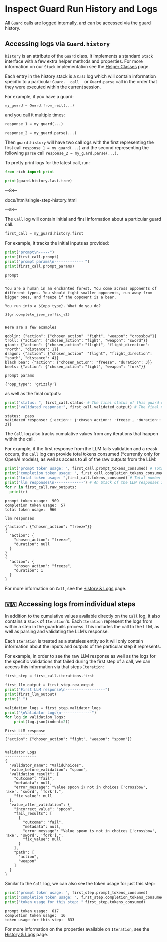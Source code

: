 # Inspect Guard Run History and Logs

All `Guard` calls are logged internally, and can be accessed via the guard history.

## Accessing logs via `Guard.history`

`history` is an attribute of the `Guard` class. It implements a standard `Stack` interface with a few extra helper methods and properties.  For more information on our `Stack` implementation see the [Helper Classes](/docs/api_reference/helper_classes) page.

Each entry in the history stack is a `Call` log which will contain information specific to a particular `Guard.__call__` or `Guard.parse` call in the order that they were executed within the current session.

For example, if you have a guard:

```py
my_guard = Guard.from_rail(...)
```

and you call it multiple times:

```py
response_1 = my_guard(...)

response_2 = my_guard.parse(...)
```

Then `guard.history` will have two call logs with the first representing the first call `response_1 = my_guard(...)` and the second representing the following `parse` call `response_2 = my_guard.parse(...)`.

To pretty print logs for the latest call, run:

```python
from rich import print

print(guard.history.last.tree)
```
--8<--

docs/html/single-step-history.html

--8<--

The `Call` log will contain initial and final information about a particular guard call.

```py
first_call = my_guard.history.first
```

For example, it tracks the initial inputs as provided:
```py
print("prompt\n-----")
print(first_call.prompt)
print("prompt params\n------------- ")
print(first_call.prompt_params)
```
```log
prompt
-----

You are a human in an enchanted forest. You come across opponents of different types. You should fight smaller opponents, run away from bigger ones, and freeze if the opponent is a bear.

You run into a ${opp_type}. What do you do?

${gr.complete_json_suffix_v2}


Here are a few examples

goblin: {"action": {"chosen_action": "fight", "weapon": "crossbow"}}
troll: {"action": {"chosen_action": "fight", "weapon": "sword"}}
giant: {"action": {"chosen_action": "flight", "flight_direction": "north", "distance": 1}}
dragon: {"action": {"chosen_action": "flight", "flight_direction": "south", "distance": 4}}
black bear: {"action": {"chosen_action": "freeze", "duration": 3}}
beets: {"action": {"chosen_action": "fight", "weapon": "fork"}}

prompt params
------------- 
{'opp_type': 'grizzly'}
```

as well as the final outputs:
```py
print("status: ", first_call.status) # The final status of this guard call
print("validated response:", first_call.validated_output) # The final valid output of this guard call
```
```log
status:  pass
validated response: {'action': {'chosen_action': 'freeze', 'duration': 3}}
```


The `Call` log also tracks cumulative values from any iterations that happen within the call.

For example, if the first response from the LLM fails validation and a reask occurs, the `Call` log can provide total tokens consumed (*currently only for OpenAI models), as well as access to all of the raw outputs from the LLM:
```py
print("prompt token usage: ", first_call.prompt_tokens_consumed) # Total number of prompt tokens consumed across iterations within this call
print("completion token usage: ", first_call.completion_tokens_consumed) # Total number of completion tokens consumed across iterations within this call
print("total token usage: ",first_call.tokens_consumed) # Total number of tokens consumed; equal to the sum of the two values above
print("llm responses\n-------------") # An Stack of the LLM responses in order that they were received
for r in first_call.raw_outputs:
  print(r)
```
```log
prompt token usage:  909
completion token usage:  57
total token usage:  966

llm responses
-------------
{"action": {"chosen_action": "freeze"}}
{
  "action": {
    "chosen_action": "freeze",
    "duration": null
  }
}
{
  "action": {
    "chosen_action": "freeze",
    "duration": 1
  }
}
```

For more information on `Call`, see the [History & Logs](/docs/api_reference/history_and_logs) page.

## 🇻🇦 Accessing logs from individual steps
In addition to the cumulative values available directly on the `Call` log, it also contains a `Stack` of `Iteration`'s.  Each `Iteration` represent the logs from within a step in the guardrails process.  This includes the call to the LLM, as well as parsing and validating the LLM's response.

Each `Iteration` is treated as a stateless entity so it will only contain information about the inputs and outputs of the particular step it represents.

For example, in order to see the raw LLM response as well as the logs for the specific validations that failed during the first step of a call, we can access this information via that steps `Iteration`:

```py
first_step = first_call.iterations.first

first_llm_output = first_step.raw_output
print("First LLM response\n------------------")
print(first_llm_output)
print(" ")

validation_logs = first_step.validator_logs
print("\nValidator Logs\n--------------")
for log in validation_logs:
    print(log.json(indent=2))
```
```log
First LLM response
------------------
{"action": {"chosen_action": "fight", "weapon": "spoon"}}
 

Validator Logs
--------------
{
  "validator_name": "ValidChoices",
  "value_before_validation": "spoon",
  "validation_result": {
    "outcome": "fail",
    "metadata": null,
    "error_message": "Value spoon is not in choices ['crossbow', 'axe', 'sword', 'fork'].",
    "fix_value": null
  },
  "value_after_validation": {
    "incorrect_value": "spoon",
    "fail_results": [
      {
        "outcome": "fail",
        "metadata": null,
        "error_message": "Value spoon is not in choices ['crossbow', 'axe', 'sword', 'fork'].",
        "fix_value": null
      }
    ],
    "path": [
      "action",
      "weapon"
    ]
  }
}
```

Similar to the `Call` log, we can also see the token usage for just this step:
```py
print("prompt token usage: ", first_step.prompt_tokens_consumed)
print("completion token usage: ", first_step.completion_tokens_consumed)
print("token usage for this step: ",first_step.tokens_consumed)
```
```log
prompt token usage:  617
completion token usage:  16
token usage for this step:  633
```

For more information on the properties available on `Iteration`, see the [History & Logs](/docs/api_reference_markdown/history_and_logs/#guardrails.classes.history.Iteration) page.